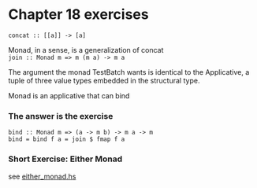 # Chapter 18 exercises

`concat :: [[a]] -> [a]`

Monad, in a sense, is a generalization of concat  
`join :: Monad m => m (m a) -> m a`  

The argument the monad TestBatch wants is identical to the Applicative, a tuple of three value types embedded in the structural type.

Monad is an applicative that can bind


### The answer is the exercise
```
bind :: Monad m => (a -> m b) -> m a -> m
bind = bind f a = join $ fmap f a
```

### Short Exercise: Either Monad
see [either_monad.hs](./either_monad.hs)
